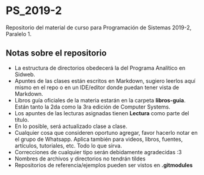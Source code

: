# PS_2019-2
Repositorio del material de curso para Programación de Sistemas 2019-2, Paralelo 1.

## Notas sobre el repositorio
* La estructura de directorios obedecerá la del Programa Analítico en Sidweb.
* Apuntes de las clases están escritos en Markdown,
sugiero leerlos aquí mismo en el repo o en un IDE/editor donde puedan tener
vista de Markdown.
* Libros guía oficiales de la materia estarán en la carpeta **libros-guia**.
Están tanto la 2da como la 3ra edición de Computer Systems.
* Los apuntes de las lecturas asignadas tienen **Lectura** como parte del título.
* En lo posible, será actualizado clase a clase.
* Cualquier cosa que consideren oportuno agregar, favor hacerlo notar en
el grupo de Whatsapp. Aplica también para videos, libros, fuentes, artículos,
tutoriales, etc. Todo lo que sirva.
* Correcciones de cualquier tipo serán debidamente agradecidas :3
* Nombres de archivos y directorios no tendrán tildes
* Repositorios de referencia/ejemplos pueden ser vistos en **.gitmodules**

